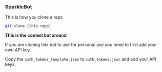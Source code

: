 ### SparkleBot
This is how you clone a repo
```bash
git clone [this repo]
```
**This is the coolest bot around**

If you are cloning this bot to use for personal use you need to first
add your own API key.

Copy the `auth_tokens_template.json` to `auth_tokens.json` and add your
API keys.
